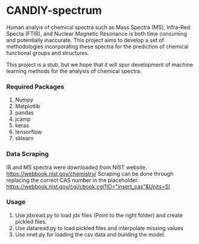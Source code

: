 # CANDIY-spectrum

Human analyis of chemical spectra such as Mass Spectra (MS), Infra-Red Specta (FTIR), and Nuclear Magnetic Resonance is both time consuming and potentially inaccurate. This project aims to develop a set of methodologies incorporating these spectra for the prediction of chemical functional groups and structures.

This project is a stub, but we hope that it will spur development of machine learning methods for the analysis of chemical spectra.


### Required Packages
1) Numpy  
2) Matplotlib
3) pandas
4) jcamp
5) keras
6) tensorflow 
7) sklearn

### Data Scraping
IR and MS spectra were downloaded from NIST website. https://webbook.nist.gov/chemistry/
Scraping can be done through replacing the correct CAS number in the placeholder. https://webbook.nist.gov/cgi/cbook.cgi?ID="insert_cas"&Units=SI

### Usage
1) Use jdxread.py to load jdx files (Point to the right folder) and create pickled files.
2) Use dataread.py to load pickled files and interpolate missing values
3) Use nnet.py for loading the csv data and building the model.

